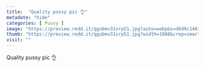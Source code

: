 ```yaml
---
title:  "Quality pussy pic 👌"
metadate: "hide"
categories: [ Pussy ]
image: "https://preview.redd.it/qgubmv31xrp51.jpg?auto=webp&s=d6d9c14617c8670485a7800d7b176a50c2811b27"
thumb: "https://preview.redd.it/qgubmv31xrp51.jpg?width=1080&crop=smart&auto=webp&s=51961fdd540930ba1a84fdf3b02eada3de514422"
visit: ""
---
```

Quality pussy pic 👌
